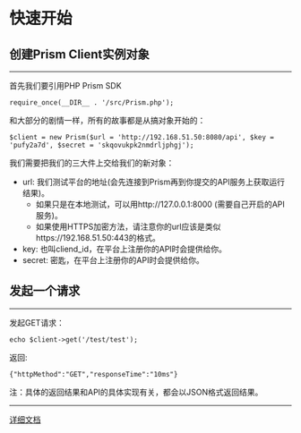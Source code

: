 # 快速开始

## 创建Prism Client实例对象
-----------------------------------------

首先我们要引用PHP Prism SDK

    require_once(__DIR__ . '/src/Prism.php');

和大部分的剧情一样，所有的故事都是从搞对象开始的：

    $client = new Prism($url = 'http://192.168.51.50:8080/api', $key = 'pufy2a7d', $secret = 'skqovukpk2nmdrljphgj');

我们需要把我们的三大件上交给我们的新对象：
- url: 我们测试平台的地址(会先连接到Prism再到你提交的API服务上获取运行结果)。
  - 如果只是在本地测试，可以用http://127.0.0.1:8000 (需要自己开启的API服务)。
  - 如果使用HTTPS加密方法，请注意你的url应该是类似https://192.168.51.50:443的格式。
- key: 也叫cliend_id，在平台上注册你的API时会提供给你。
- secret: 密匙，在平台上注册你的API时会提供给你。


## 发起一个请求
-----------------------------------------

发起GET请求：

    echo $client->get('/test/test');

返回: 

    {"httpMethod":"GET","responseTime":"10ms"}


注：具体的返回结果和API的具体实现有关，都会以JSON格式返回结果。


-----------------------------------------
[详细文档](https://git.ishopex.cn/prism-sdk/prism-php/wikis/home)